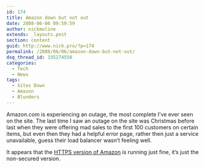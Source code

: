 ```yaml
---
id: 174
title: Amazon down but not out
date: 2008-06-06 09:59:59
author: nickmoline
extends: _layouts.post
section: content
guid: http://www.nick.pro/?p=174
permalink: /2008/06/06/amazon-down-but-not-out/
dsq_thread_id: 335274550
categories:
  - Tech
  - News
tags:
  - Sites Down
  - Amazon
  - Blunders
---
```

Amazon.com is experiencing an outage, the most complete I&#8217;ve ever seen on the site. The last time I saw an outage on the site was Christmas before last when they were offering mad sales to the first 100 customers on certain items, but even then they had a helpful error page, rather then just a service unavailable, guess their load balancer wasn&#8217;t feeling well.  

<!--more-->

<amp-img src="{{ site.baseurl }}/wp-content/uploads/sites/4/2008/06/region-capture-6.webp" alt="Amazon.com Service Unavailable" title="Amazon Outage" width="575" height="132" class="aligncenter" layout="intrinsic" lightbox>
  <amp-img fallback src="{{ site.baseurl }}/wp-content/uploads/sites/4/2008/06/region-capture-6.png" alt="Amazon.com Service Unavailable" title="Amazon Outage" width="575" height="132" class="aligncenter" layout="intrinsic" lightbox></amp-img>
</amp-img>

It appears that the [HTTPS version of Amazon](https://www.amazon.com/) is running just fine, it&#8217;s just the non-secured version.
